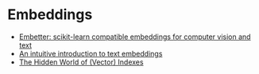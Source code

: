 # Embeddings

- [Embetter: scikit-learn compatible embeddings for computer vision and text](https://github.com/koaning/embetter)
- [An intuitive introduction to text embeddings](https://stackoverflow.blog/2023/11/09/an-intuitive-introduction-to-text-embeddings)
- [The Hidden World of (Vector) Indexes](https://towardsdatascience.com/the-hidden-world-of-vector-indexes-f320a626c3dd)
